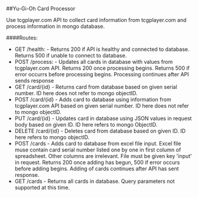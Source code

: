 ##Yu-Gi-Oh Card Processor

Use tcgplayer.com API to collect card information from tcgplayer.com and process information in mongo database.

####Routes:
- GET /health: - Returns 200 if API is healthy and connected to database. Returns 500 if unable to connect to database.
- POST /process: - Updates all cards in database with values from tcgplayer.com API. Returns 200 once processing begins.
Returns 500 if error occurrs before processing begins. Processing continues after API sends response
- GET /card/{id} - Returns card from database based on given serial number. ID here does not refer to mongo objectID.
- POST /card/{id} - Adds card to database using information from tcgplayer.com API based on given serial number. ID here
does not refer to mongo objectID.
- PUT /card/{id} - Updates card in database using JSON values in request body based on given ID. ID here refers to mongo
ObjectID.
- DELETE /card/{id} - Deletes card from database based on given ID. ID here refers to mongo objectID.
- POST /cards - Adds card to database from excel file input. Excel file muse contain card serial number listed one by
one in first column of spreadsheet. Other columns are irrelevant. File must be given key 'input' in request. Returns 200
once adding has begun, 500 if error occurs before adding begins. Adding of cards continues after API has sent response.
- GET /cards - Returns all cards in database. Query parameters not supported at this time.


